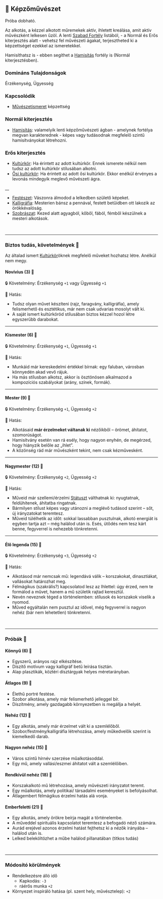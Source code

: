 ## 🔵 Képzőművészet

Próba dobható.

Az alkotás, a kézzel alkotott műremekek aktív, ihletett kreálása, amit aktív művészként lelkesen űzöl. A lenti [Szabad Fortély](../042_szabad_fortelyok.md) listából, - a Normál és Erős kiterjesztés alatt - vehetsz fel művészeti ágakat, terjesztheted ki a képzettséget ezekkel az ismeretekkel.

Hamisíthatsz is - ebben segíthet a [Hamisítás](../fortelyok.altalanos/hamisitas.md) fortély is (Normál kiterjesztésben).

### Domináns Tulajdonságok

Érzékenység, Ügyesség

### Kapcsolódik

- [Művészetismeret](muveszetismeret.md) képzettség

### Normál kiterjesztés

- [Hamisítás](../fortelyok.altalanos/hamisitas.md): valamelyik lenti képzőművészeti ágban - amelynek fortélya megvan karakterednek - képes vagy tudásodnak megfelelő szintű hamisítványokat létrehozni.

### Erős kiterjesztés

- [Kultúrkör](../fortelyok.kiemelt/kulturkor.md): Ha érintett az adott kultúrkör. Ennek ismerete nélkül nem tudsz az adott kultúrkör stílusában alkotni.
- [Ősi kultúrkör](../fortelyok.altalanos/osi_kulturkor.md): Ha érintett az adott ősi kultúrkör. Ekkor enélkül érvényes a levonás mindegyik meglevő művészeti ágra.

__

- [Festészet](../fortelyok.szabad/festeszet.md): Vászonra álmodod a lelkedben születő képeket.
- [Kalligráfia](../fortelyok.szabad/kalligrafia.md): Mesterien bánsz a pennával, festett betűidben ott lakozik az örökkévalóság.
- [Szobrászat](../fortelyok.szabad/szobraszat.md): Kezed alatt agyagból, kőből, fából, fémből készülnek a mesteri alkotások.

<br />

---
### Biztos tudás, követelmények 📖

Az általad ismert [Kultúrkör](../fortelyok.kiemelt/kulturkor.md)öknek megfelelő műveket hozhatsz létre. Anélkül nem megy.

#### Novívius (3) 📖

🔒 Követelmény: Érzékenység `+1` vagy Ügyesség `+1`

🌟 Hatás:
- Tudsz olyan művet készíteni (rajz, faragvány, kalligráfia), amely felismerhető és esztétikus, már nem csak udvarias mosolyt vált ki.
- A saját ismert kultúrköröd stílusában biztos kézzel hozol létre egyszerűbb darabokat.

---
#### Kismester (6) 📖

🔒 Követelmény: Érzékenység `+1`, Ügyesség `+1`

🌟 Hatás:
- Munkáid már kereskedelmi értékkel bírnak: egy faluban, városban könnyedén akad vevő rájuk.
- Ha más stílusban alkotsz, akkor is ösztönösen alkalmazod a kompozíciós szabályokat (arány, színek, formák).

---
#### Mester (9) 📖

🔒 Követelmény: Érzékenység `+1`, Ügyesség `+2`

🌟 Hatás:
- Alkotásaid **már érzelmeket váltanak ki** nézőikből – örömet, áhítatot, szomorúságot.
- Hamisítvány esetén van rá esély, hogy nagyon enyhén, de megérzed, hogy hiányzik belőle az „ihlet”.
- A közönség rád már művészként tekint, nem csak kézművesként.

---
#### Nagymester (12) 📖

🔒 Követelmény: Érzékenység `+2`, Ügyesség `+2`

🌟 Hatás:
- Műveid már szellemi/érzelmi [Státuszt](../082_statuszok.md) válthatnak ki: nyugtatnak, feldühítenek, áhítatba ringatnak.
- Bármilyen stílust képes vagy utánozni a meglévő tudásod szerint – sőt, új irányzatokat teremtesz.
- Műveid túlélhetik az időt: sokkal lassabban pusztulnak, alkotó energiát is egyben tartja azt – még halálod után is. Esés, ütődés nem tesz kárt benne, fegyverrel is nehezebb tönkretenni.

---
#### Élő legenda (15) 📖

🔒 Követelmény: Érzékenység `+3`, Ügyesség `+2`

🌟 Hatás:
- Alkotásod már nemcsak mű: legendává válik – korszakokat, dinasztiákat, vallásokat határozhat meg.
- Félmágikus (szakrális?) kapcsolatod lesz az Ihlettel: úgy érzed, nem te formálod a művet, hanem a mű születik rajtad keresztül.
- Nevén neveznek téged a történelemben: stílusok és korszakok viselik a nyomod.
- Műved egyáltalán nem pusztul az idővel, még fegyverrel is nagyon nehéz (bár nem lehetetlen) tönkretenni.

<br />

---
### Próbák 🎲

#### Könnyű (6) 🎲 

- Egyszerű, arányos rajz elkészítése.
- Díszítő motívum vagy kalligráf betű leírása tisztán.
- Alap plasztikák, köztéri dísztárgyak helyes méretarányban.

#### Átlagos (9) 🎲 

- Élethű portré festése.
- Szobor alkotása, amely már felismerhető jelleggel bír.
- Díszítmény, amely gazdagabb környezetben is megállja a helyét.

#### Nehéz (12) 🎲 

- Egy alkotás, amely már érzelmet vált ki a szemlélőből.
- Szobor/festmény/kalligráfia létrehozása, amely műkedvelők szerint is kiemelkedő darab.

#### Nagyon nehéz (15) 🎲 

- Város szintű hírnév szerzése műalkotásoddal.
- Egy mű, amely vallási/eszmei áhítatot vált a szemlélőiben.

#### Rendkívül nehéz (18) 🎲 

- Korszakalkotó mű létrehozása, amely művészeti irányzatot teremt.
- Egy műalkotás, amely politikai/ társadalmi eseményeket is befolyásolhat.
- Átlagembert félmágikus érzelmi hatás alá vonja.

#### Emberfeletti (21) 🎲 

- Egy alkotás, amely örökre beírja magát a történelembe.
- A műveddel spirituális kapcsolatot teremtesz a befogadó néző számára.
- Aurád erejével azonos érzelmi hatást fejthetsz ki a nézők irányába – halálod után is.
- Lelked beleköltözhet a műbe halálod pillanatában (titkos tudás)

<br />

---
### Módosító körülmények

- Rendelkezésre álló idő
  - Kapkodás: `-3`
  - ráérős munka `+2`
- Környezet inspiráló hatása (pl. szent hely, művésztelep): `+2`
